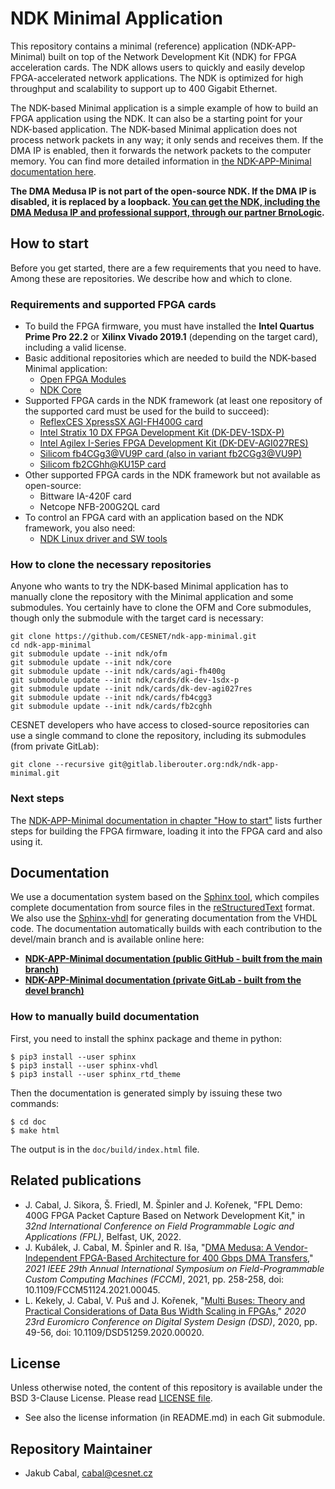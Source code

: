 # NDK Minimal Application

This repository contains a minimal (reference) application (NDK-APP-Minimal) built on top of the Network Development Kit (NDK) for FPGA acceleration cards. The NDK allows users to quickly and easily develop FPGA-accelerated network applications. The NDK is optimized for high throughput and scalability to support up to 400 Gigabit Ethernet.
 
The NDK-based Minimal application is a simple example of how to build an FPGA application using the NDK. It can also be a starting point for your NDK-based application. The NDK-based Minimal application does not process network packets in any way; it only sends and receives them. If the DMA IP is enabled, then it forwards the network packets to the computer memory. You can find more detailed information in [the NDK-APP-Minimal documentation here](https://cesnet.github.io/ndk-app-minimal/).

**The DMA Medusa IP is not part of the open-source NDK. If the DMA IP is disabled, it is replaced by a loopback. [You can get the NDK, including the DMA Medusa IP and professional support, through our partner BrnoLogic](https://support.brnologic.com/).**

## How to start

Before you get started, there are a few requirements that you need to have. Among these are repositories. We describe how and which to clone.

### Requirements and supported FPGA cards

- To build the FPGA firmware, you must have installed the **Intel Quartus Prime Pro 22.2** or **Xilinx Vivado 2019.1** (depending on the target card), including a valid license.
- Basic additional repositories which are needed to build the NDK-based Minimal application:
    - [Open FPGA Modules](https://github.com/CESNET/ofm/)
    - [NDK Core](https://github.com/CESNET/ndk-core/)
- Supported FPGA cards in the NDK framework (at least one repository of the supported card must be used for the build to succeed):
    - [ReflexCES XpressSX AGI-FH400G card](https://github.com/CESNET/ndk-card-agi-fh400g/)
    - [Intel Stratix 10 DX FPGA Development Kit (DK-DEV-1SDX-P)](https://github.com/CESNET/ndk-card-dk-dev-1sdx-p/)
    - [Intel Agilex I-Series FPGA Development Kit (DK-DEV-AGI027RES)](https://github.com/CESNET/ndk-card-dk-dev-agi027res/)
    - [Silicom fb4CGg3@VU9P card (also in variant fb2CGg3@VU9P)](https://github.com/CESNET/ndk-card-fb4cgg3/)
    - [Silicom fb2CGhh@KU15P card](https://github.com/CESNET/ndk-card-fb2cghh/)
- Other supported FPGA cards in the NDK framework but not available as open-source:
    - Bittware IA-420F card
    - Netcope NFB-200G2QL card
- To control an FPGA card with an application based on the NDK framework, you also need:
    - [NDK Linux driver and SW tools](https://github.com/CESNET/ndk-sw)

### How to clone the necessary repositories

Anyone who wants to try the NDK-based Minimal application has to manually clone the repository with the Minimal application and some submodules. You certainly have to clone the OFM and Core submodules, though only the submodule with the target card is necessary:

```
git clone https://github.com/CESNET/ndk-app-minimal.git
cd ndk-app-minimal
git submodule update --init ndk/ofm
git submodule update --init ndk/core
git submodule update --init ndk/cards/agi-fh400g
git submodule update --init ndk/cards/dk-dev-1sdx-p
git submodule update --init ndk/cards/dk-dev-agi027res
git submodule update --init ndk/cards/fb4cgg3
git submodule update --init ndk/cards/fb2cghh
```

CESNET developers who have access to closed-source repositories can use a single command to clone the repository, including its submodules (from private GitLab):
```
git clone --recursive git@gitlab.liberouter.org:ndk/ndk-app-minimal.git
```

### Next steps

The [NDK-APP-Minimal documentation in chapter "How to start"](https://cesnet.github.io/ndk-app-minimal/ndk_core/doc/how_to_start.html) lists further steps for building the FPGA firmware, loading it into the FPGA card and also using it.

## Documentation

We use a documentation system based on the [Sphinx tool](https://www.sphinx-doc.org), which compiles complete documentation from source files in the [reStructuredText](https://docutils.sourceforge.io/rst.html) format. We also use the [Sphinx-vhdl](https://github.com/CESNET/sphinx-vhdl) for generating documentation from the VHDL code. The documentation automatically builds with each contribution to the devel/main branch and is available online here:
- [**NDK-APP-Minimal documentation (public GitHub - built from the main branch)**](https://cesnet.github.io/ndk-app-minimal/)
- [**NDK-APP-Minimal documentation (private GitLab - built from the devel branch)**](https://ndk.gitlab.liberouter.org:5051/ndk-app-minimal/)

### How to manually build documentation

First, you need to install the sphinx package and theme in python:
```
$ pip3 install --user sphinx
$ pip3 install --user sphinx-vhdl
$ pip3 install --user sphinx_rtd_theme
```

Then the documentation is generated simply by issuing these two commands:
```
$ cd doc
$ make html
```

The output is in the `doc/build/index.html` file.

## Related publications

- J. Cabal, J. Sikora, Š. Friedl, M. Špinler and J. Kořenek, "FPL Demo: 400G FPGA Packet Capture Based on Network Development Kit," in *32nd International Conference on Field Programmable Logic and Applications (FPL)*, Belfast, UK, 2022.
- J. Kubálek, J. Cabal, M. Špinler and R. Iša, "[DMA Medusa: A Vendor-Independent FPGA-Based Architecture for 400 Gbps DMA Transfers](https://ieeexplore.ieee.org/document/9444087)," *2021 IEEE 29th Annual International Symposium on Field-Programmable Custom Computing Machines (FCCM)*, 2021, pp. 258-258, doi: 10.1109/FCCM51124.2021.00045.
- L. Kekely, J. Cabal, V. Puš and J. Kořenek, "[Multi Buses: Theory and Practical Considerations of Data Bus Width Scaling in FPGAs](https://ieeexplore.ieee.org/document/9217811)," *2020 23rd Euromicro Conference on Digital System Design (DSD)*, 2020, pp. 49-56, doi: 10.1109/DSD51259.2020.00020.

## License

Unless otherwise noted, the content of this repository is available under the BSD 3-Clause License. Please read [LICENSE file](LICENSE).

- See also the license information (in README.md) in each Git submodule.

## Repository Maintainer

- Jakub Cabal, cabal@cesnet.cz
